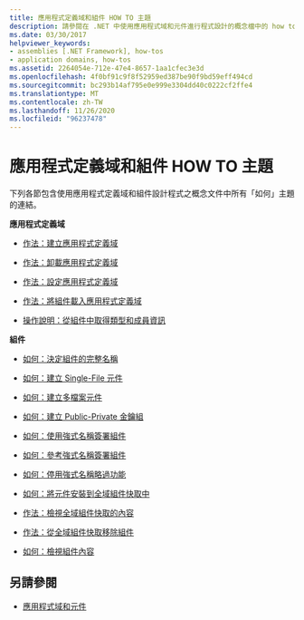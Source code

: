 ```yaml
---
title: 應用程式定義域和組件 HOW TO 主題
description: 請參閱在 .NET 中使用應用程式域和元件進行程式設計的概念檔中的 how to 主題連結。
ms.date: 03/30/2017
helpviewer_keywords:
- assemblies [.NET Framework], how-tos
- application domains, how-tos
ms.assetid: 2264054e-712e-47e4-8657-1aa1cfec3e3d
ms.openlocfilehash: 4f0bf91c9f8f52959ed387be90f9bd59eff494cd
ms.sourcegitcommit: bc293b14af795e0e999e3304dd40c0222cf2ffe4
ms.translationtype: MT
ms.contentlocale: zh-TW
ms.lasthandoff: 11/26/2020
ms.locfileid: "96237478"
---
```

# <a name="application-domains-and-assemblies-how-to-topics"></a>應用程式定義域和組件 HOW TO 主題

下列各節包含使用應用程式定義域和組件設計程式之概念文件中所有「如何」主題的連結。  
  
 **應用程式定義域**  
  
- [作法：建立應用程式定義域](how-to-create-an-application-domain.md)  
  
- [作法：卸載應用程式定義域](how-to-unload-an-application-domain.md)  
  
- [作法：設定應用程式定義域](how-to-configure-an-application-domain.md)  
  
- [作法：將組件載入應用程式定義域](how-to-load-assemblies-into-an-application-domain.md)  
  
- [操作說明：從組件中取得類型和成員資訊](../reflection-and-codedom/get-type-member-information.md)  
  
 **組件**  
  
- [如何：決定組件的完整名稱](../../standard/assembly/find-fully-qualified-name.md)  
  
- [如何：建立 Single-File 元件](build-single-file-assembly.md)  
  
- [如何：建立多檔案元件](build-multifile-assembly.md)  
  
- [如何：建立 Public-Private 金鑰組](../../standard/assembly/create-public-private-key-pair.md)  
  
- [如何：使用強式名稱簽署組件](../../standard/assembly/sign-strong-name.md)  
  
- [如何：參考強式名稱簽署組件](../../standard/assembly/reference-strong-named.md)  
  
- [如何：停用強式名稱略過功能](../../standard/assembly/disable-strong-name-bypass-feature.md)  
  
- [如何：將元件安裝到全域組件快取中](install-assembly-into-gac.md)  
  
- [作法：檢視全域組件快取的內容](how-to-view-the-contents-of-the-gac.md)  
  
- [作法：從全域組件快取移除組件](how-to-remove-an-assembly-from-the-gac.md)  
  
- [如何：檢視組件內容](../../standard/assembly/view-contents.md)  
  
## <a name="see-also"></a>另請參閱

- [應用程式域和元件](index.md)
